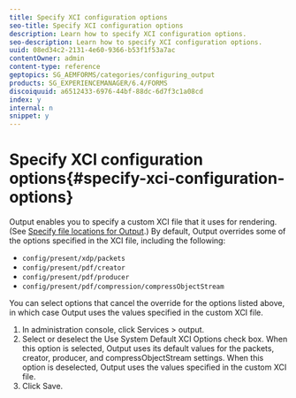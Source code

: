 ```yaml
---
title: Specify XCI configuration options
seo-title: Specify XCI configuration options
description: Learn how to specify XCI configuration options.
seo-description: Learn how to specify XCI configuration options.
uuid: 08ed34c2-2131-4e60-9366-b53f1f53a7ac
contentOwner: admin
content-type: reference
geptopics: SG_AEMFORMS/categories/configuring_output
products: SG_EXPERIENCEMANAGER/6.4/FORMS
discoiquuid: a6512433-6976-44bf-88dc-6d7f3c1a08cd
index: y
internal: n
snippet: y
---
```


# Specify XCI configuration options{#specify-xci-configuration-options}

Output enables you to specify a custom XCI file that it uses for rendering. (See [Specify file locations for Output](../../../forms/using/admin-help/specify-file-locations-output.md#specify-file-locations-for-output).) By default, Output overrides some of the options specified in the XCI file, including the following:

* `config/present/xdp/packets`
* `config/present/pdf/creator`
* `config/present/pdf/producer`
* `config/present/pdf/compression/compressObjectStream`

You can select options that cancel the override for the options listed above, in which case Output uses the values specified in the custom XCI file.

1. In administration console, click Services &gt; output.
1. Select or deselect the Use System Default XCI Options check box. When this option is selected, Output uses its default values for the packets, creator, producer, and compressObjectStream settings. When this option is deselected, Output uses the values specified in the custom XCI file.
1. Click Save.

